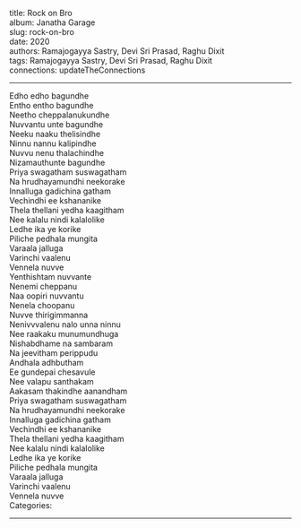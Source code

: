 title: Rock on Bro  
album: Janatha Garage  
slug: rock-on-bro  
date: 2020  
authors: Ramajogayya Sastry, Devi Sri Prasad, Raghu Dixit  
tags: Ramajogayya Sastry, Devi Sri Prasad, Raghu Dixit  
connections: updateTheConnections  

------------

Edho edho bagundhe  
Entho entho bagundhe  
Neetho cheppalanukundhe  
Nuvvantu unte bagundhe  
Neeku naaku thelisindhe  
Ninnu nannu kalipindhe  
Nuvvu nenu thalachindhe  
Nizamauthunte bagundhe  
Priya swagatham suswagatham  
Na hrudhayamundhi neekorake  
Innalluga gadichina gatham  
Vechindhi ee kshananike  
Thela thellani yedha kaagitham  
Nee kalalu nindi kalalolike  
Ledhe ika ye korike  
Piliche pedhala mungita  
Varaala jalluga  
Varinchi vaalenu  
Vennela nuvve  
Yenthishtam nuvvante  
Nenemi cheppanu  
Naa oopiri nuvvantu  
Nenela choopanu  
Nuvve thirigimmanna  
Nenivvvalenu nalo unna ninnu  
Nee raakaku munumundhuga  
Nishabdhame na sambaram  
Na jeevitham perippudu  
Andhala adhbutham  
Ee gundepai chesavule  
Nee valapu santhakam  
Aakasam thakindhe aanandham  
Priya swagatham suswagatham  
Na hrudhayamundhi neekorake  
Innalluga gadichina gatham  
Vechindhi ee kshananike  
Thela thellani yedha kaagitham  
Nee kalalu nindi kalalolike  
Ledhe ika ye korike  
Piliche pedhala mungita  
Varaala jalluga  
Varinchi vaalenu  
Vennela nuvve  
Categories:  


------------
